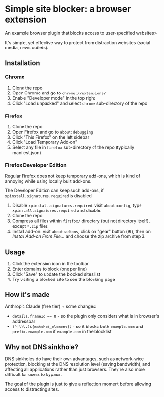 # Simple site blocker: a browser extension

An example browser plugin that blocks access to user-specified websites>

It's simple, yet effective way to protect from distraction websites (social media, news outlets).

## Installation

### Chrome

1. Clone the repo
2. Open Chrome and go to `chrome://extensions/`
3. Enable "Developer mode" in the top right
4. Click "Load unpacked" and select `chrome` sub-directory of the repo 


### Firefox

1. Clone the repo
2. Open Firefox and go to `about:debugging`
3. Click "This Firefox" on the left sidebar
4. Click "Load Temporary Add-on"
5. Select any file in `firefox` sub-directory of the repo (typically manifest.json)


### Firefox Developer Edition

Regular Firefox does not keep temporary add-ons, which is kind of annoying while using locally built add-ons.

The Developer Edition can keep such add-ons, if `xpinstall.signatures.required` is disabled

1. Disable `xpinstall.signatures.required`: visit `about:config`, type `xpinstall.signatures.required` and disable.
2. Clone the repo
3. Compress all files within `firefox/` directory (but not directory itself), except `*.zip` files
4. Install add-on: visit `about:addons`, click on "gear" button (⚙️), then on _Install Add-on From File..._ and choose the zip archive from step 3. 


## Usage

1. Click the extension icon in the toolbar
2. Enter domains to block (one per line)
3. Click "Save" to update the blocked sites list
4. Try visiting a blocked site to see the blocking page


## How it's made

Anthropic Claude (free tier) + some changes:

* `details.frameId == 0` - so the plugin only considers what is in browser's addressbar
* `(^|\\\.)${matched_element}$` - so it blocks both `example.com` and `prefix.example.com` if `example.com` in the blocklist


## Why not DNS sinkhole?


DNS sinkholes do have their own advantages, such as network-wide protection, blocking at the DNS resolution level (saving bandwidth), and affecting all applications rather than just browsers. They're also more difficult for users to bypass.

The goal of the plugin is just to give a reflection moment before allowing access to distracting sites.

